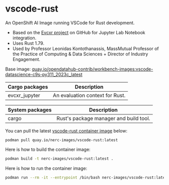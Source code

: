 # vscode-rust

An OpenShift AI Image running VSCode for Rust development.
- Based on the [Evcxr project](https://github.com/evcxr/evcxr)
on GitHub for Jupyter Lab Notebook integration.
- Uses Rust 1.79.
- Used by Professor Leonidas Kontothanassis, MassMutual Professor of the
Practice of Computing & Data Sciences + Director of Industry Engagement.

Base image: [quay.io/opendatahub-contrib/workbench-images:vscode-datascience-c9s-py311_2023c_latest](https://github.com/opendatahub-io-contrib/workbench-images)

| Cargo packages | Description |
| --- | --- |
| evcxr_jupyter | An evaluation context for Rust. |

| System packages | Description |
| --- | --- |
| cargo | Rust's package manager and build tool. |

You can pull the latest [vscode-rust container image](https://github.com/nerc-images/vscode-rust/pkgs/container/vscode-rust) below:

```
podman pull quay.io/nerc-images/vscode-rust:latest
```

Here is how to build the container image: 

```bash
podman build -t nerc-images/vscode-rust:latest .
```

Here is how to run the container image: 

```bash
podman run --rm -it --entrypoint /bin/bash nerc-images/vscode-rust:latest
```
